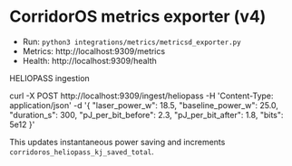 # CorridorOS metrics exporter (v4)

- Run: `python3 integrations/metrics/metricsd_exporter.py`
- Metrics: http://localhost:9309/metrics
- Health:  http://localhost:9309/health

HELIOPASS ingestion

curl -X POST http://localhost:9309/ingest/heliopass -H 'Content-Type: application/json' -d '{
  "laser_power_w": 18.5,
  "baseline_power_w": 25.0,
  "duration_s": 300,
  "pJ_per_bit_before": 2.3,
  "pJ_per_bit_after": 1.8,
  "bits": 5e12
}'

This updates instantaneous power saving and increments `corridoros_heliopass_kj_saved_total`.
